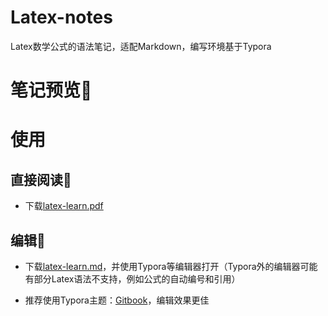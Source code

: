 # Latex-notes
Latex数学公式的语法笔记，适配Markdown，编写环境基于Typora

# 笔记预览:rainbow:


# 使用

## 直接阅读:book:

- 下载[latex-learn.pdf](https://github.com/evan-gyy/Latex-notes/blob/master/latex-learn.pdf)

## 编辑:wrench:

- 下载[latex-learn.md](https://github.com/evan-gyy/Latex-notes/blob/master/latex-learn.md)，并使用Typora等编辑器打开（Typora外的编辑器可能有部分Latex语法不支持，例如公式的自动编号和引用）

- 推荐使用Typora主题：[Gitbook](https://theme.typoraio.cn/theme/Gitbook/)，编辑效果更佳
